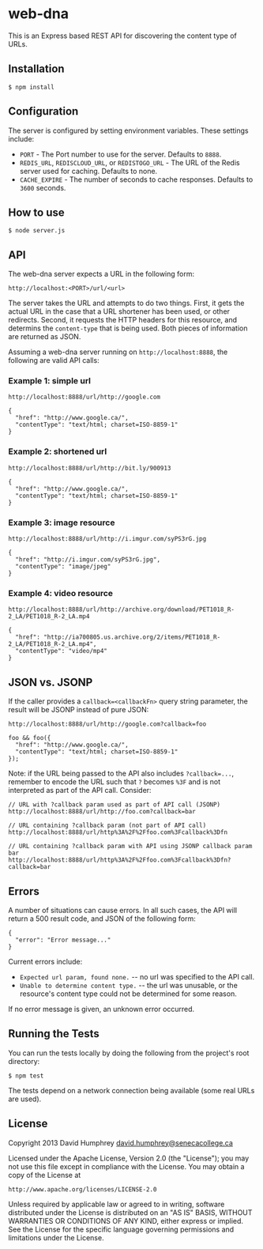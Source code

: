 # web-dna

This is an Express based REST API for discovering the content type of URLs.

## Installation
```
$ npm install
```

## Configuration

The server is configured by setting environment variables. These settings include:

- `PORT` - The Port number to use for the server. Defaults to `8888`.
- `REDIS_URL`, `REDISCLOUD_URL`, or `REDISTOGO_URL` - The URL of the Redis server used for caching. Defaults to none.
- `CACHE_EXPIRE` - The number of seconds to cache responses. Defaults to `3600` seconds.

## How to use
```
$ node server.js
```

## API

The web-dna server expects a URL in the following form:

    http://localhost:<PORT>/url/<url>

The server takes the URL and attempts to do two things. First, it gets the actual URL in the case that a URL shortener has been used, or other redirects. Second, it requests the HTTP headers for this resource, and determins the `content-type` that is being used. Both pieces of information are returned as JSON.

Assuming a web-dna server running on `http://localhost:8888`, the following are valid API calls:

### Example 1: simple url
```
http://localhost:8888/url/http://google.com

{
  "href": "http://www.google.ca/",
  "contentType": "text/html; charset=ISO-8859-1"
}
```

### Example 2: shortened url
```
http://localhost:8888/url/http://bit.ly/900913

{
  "href": "http://www.google.ca/",
  "contentType": "text/html; charset=ISO-8859-1"
}
```

### Example 3: image resource
```
http://localhost:8888/url/http://i.imgur.com/syPS3rG.jpg

{
  "href": "http://i.imgur.com/syPS3rG.jpg",
  "contentType": "image/jpeg"
}
```

### Example 4: video resource
```
http://localhost:8888/url/http://archive.org/download/PET1018_R-2_LA/PET1018_R-2_LA.mp4

{
  "href": "http://ia700805.us.archive.org/2/items/PET1018_R-2_LA/PET1018_R-2_LA.mp4",
  "contentType": "video/mp4"
}
```

## JSON vs. JSONP

If the caller provides a `callback=<callbackFn>` query string parameter, the result will be JSONP instead of pure JSON:
```
http://localhost:8888/url/http://google.com?callback=foo

foo && foo({
  "href": "http://www.google.ca/",
  "contentType": "text/html; charset=ISO-8859-1"
});
```

Note: if the URL being passed to the API also includes `?callback=...`, remember to encode the URL such that `?` becomes `%3F` and is not interpreted as part of the API call. Consider:
```
// URL with ?callback param used as part of API call (JSONP)
http://localhost:8888/url/http://foo.com?callback=bar

// URL containing ?callback param (not part of API call)
http://localhost:8888/url/http%3A%2F%2Ffoo.com%3Fcallback%3Dfn

// URL containing ?callback param with API using JSONP callback param bar
http://localhost:8888/url/http%3A%2F%2Ffoo.com%3Fcallback%3Dfn?callback=bar
```

## Errors

A number of situations can cause errors. In all such cases, the API will return a 500 result code, and JSON of the following form:

```
{
  "error": "Error message..."
}
```

Current errors include:

  - `Expected url param, found none.` -- no url was specified to the API call.
  - `Unable to determine content type.` -- the url was unusable, or the resource's content type could not be determined for some reason.

If no error message is given, an unknown error occurred.

## Running the Tests

You can run the tests locally by doing the following from the project's root directory:
```
$ npm test
```
The tests depend on a network connection being available (some real URLs are used).


## License

Copyright 2013 David Humphrey <david.humphrey@senecacollege.ca>

Licensed under the Apache License, Version 2.0 (the "License");
you may not use this file except in compliance with the License.
You may obtain a copy of the License at

    http://www.apache.org/licenses/LICENSE-2.0

Unless required by applicable law or agreed to in writing, software
distributed under the License is distributed on an "AS IS" BASIS,
WITHOUT WARRANTIES OR CONDITIONS OF ANY KIND, either express or implied.
See the License for the specific language governing permissions and
limitations under the License.
